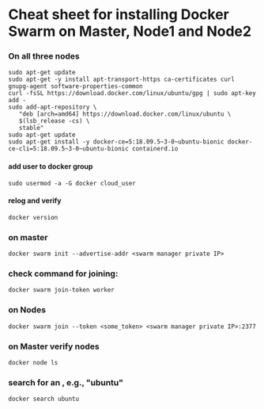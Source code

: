 # Cheat sheet for installing Docker Swarm on Master, Node1 and Node2
### On all three nodes
```
sudo apt-get update
sudo apt-get -y install apt-transport-https ca-certificates curl gnupg-agent software-properties-common
curl -fsSL https://download.docker.com/linux/ubuntu/gpg | sudo apt-key add -
sudo add-apt-repository \
   "deb [arch=amd64] https://download.docker.com/linux/ubuntu \
   $(lsb_release -cs) \
   stable"
sudo apt-get update
sudo apt-get install -y docker-ce=5:18.09.5~3-0~ubuntu-bionic docker-ce-cli=5:18.09.5~3-0~ubuntu-bionic containerd.io
```
#### add user to docker group
```
sudo usermod -a -G docker cloud_user
```
#### relog and verify
```
docker version
```
### on master
```
docker swarm init --advertise-addr <swarm manager private IP>
```
### check command for joining:
```
docker swarm join-token worker
```
### on Nodes
```
docker swarm join --token <some_token> <swarm manager private IP>:2377
```
### on Master verify nodes
```
docker node ls
```
### search for an <image>, e.g., "ubuntu"
```
docker search ubuntu
```
